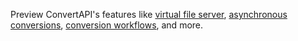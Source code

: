 Preview ConvertAPI's features like [virtual file server](https://www.convertapi.com/doc/virtual-file-server), [asynchronous conversions](https://www.convertapi.com/doc/async), [conversion workflows](https://www.convertapi.com/doc/chaining), and more.
